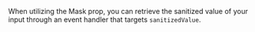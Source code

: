 When utilizing the Mask prop, you can retrieve the sanitized value of your input through an event handler that targets `sanitizedValue`.
